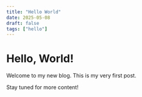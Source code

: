 ```yaml
---
title: "Hello World"
date: 2025-05-08
draft: false
tags: ["hello"]
---
```


# Hello, World!

Welcome to my new blog. This is my very first post.

Stay tuned for more content!

